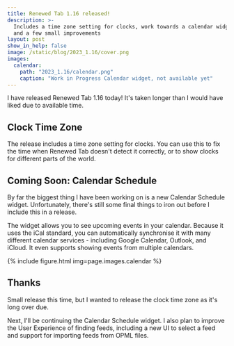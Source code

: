 ```yaml
---
title: Renewed Tab 1.16 released!
description: >-
  Includes a time zone setting for clocks, work towards a calendar widget,
  and a few small improvements
layout: post
show_in_help: false
image: /static/blog/2023_1.16/cover.png
images:
  calendar:
    path: "2023_1.16/calendar.png"
    caption: "Work in Progress Calendar widget, not available yet"
---
```


I have released Renewed Tab 1.16 today! It's taken longer than I would have
liked due to available time.

<!-- more -->


## Clock Time Zone

The release includes a time zone setting for clocks. You can use this to fix the
time when Renewed Tab doesn't detect it correctly, or to show clocks for
different parts of the world.


## Coming Soon: Calendar Schedule

By far the biggest thing I have been working on is a new Calendar Schedule
widget. Unfortunately, there's still some final things to iron out before I
include this in a release.

The widget allows you to see upcoming events in your calendar. Because it uses
the iCal standard, you can automatically synchronise it with many different
calendar services - including Google Calendar, Outlook, and iCloud. It even
supports showing events from multiple calendars.

{% include figure.html img=page.images.calendar %}


## Thanks

Small release this time, but I wanted to release the clock time zone as it's
long over due.

Next, I'll be continuing the Calendar Schedule widget. I also plan to improve
the User Experience of finding feeds, including a new UI to select a feed and
support for importing feeds from OPML files.
